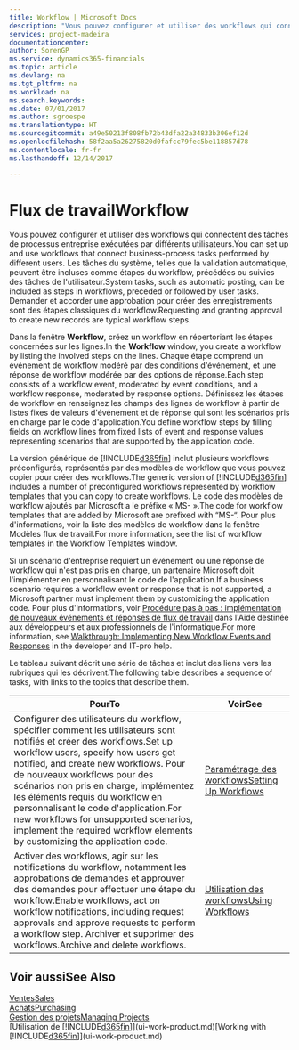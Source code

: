 ```yaml
---
title: Workflow | Microsoft Docs
description: "Vous pouvez configurer et utiliser des workflows qui connectent des tâches de processus entreprise exécutées par différents utilisateurs. Les tâches du système, telles que la validation automatique, peuvent être incluses comme étapes du workflow, précédées ou suivies des tâches de l'utilisateur. Demander et accorder une approbation pour créer des enregistrements sont des étapes classiques du workflow."
services: project-madeira
documentationcenter: 
author: SorenGP
ms.service: dynamics365-financials
ms.topic: article
ms.devlang: na
ms.tgt_pltfrm: na
ms.workload: na
ms.search.keywords: 
ms.date: 07/01/2017
ms.author: sgroespe
ms.translationtype: HT
ms.sourcegitcommit: a49e50213f808fb72b43dfa22a34833b306ef12d
ms.openlocfilehash: 58f2aa5a26275820d0fafcc79fec5be118857d78
ms.contentlocale: fr-fr
ms.lasthandoff: 12/14/2017

---
```

# <a name="workflow"></a><span data-ttu-id="50e28-105">Flux de travail</span><span class="sxs-lookup"><span data-stu-id="50e28-105">Workflow</span></span>
<span data-ttu-id="50e28-106">Vous pouvez configurer et utiliser des workflows qui connectent des tâches de processus entreprise exécutées par différents utilisateurs.</span><span class="sxs-lookup"><span data-stu-id="50e28-106">You can set up and use workflows that connect business-process tasks performed by different users.</span></span> <span data-ttu-id="50e28-107">Les tâches du système, telles que la validation automatique, peuvent être incluses comme étapes du workflow, précédées ou suivies des tâches de l'utilisateur.</span><span class="sxs-lookup"><span data-stu-id="50e28-107">System tasks, such as automatic posting, can be included as steps in workflows, preceded or followed by user tasks.</span></span> <span data-ttu-id="50e28-108">Demander et accorder une approbation pour créer des enregistrements sont des étapes classiques du workflow.</span><span class="sxs-lookup"><span data-stu-id="50e28-108">Requesting and granting approval to create new records are typical workflow steps.</span></span>  

 <span data-ttu-id="50e28-109">Dans la fenêtre **Workflow**, créez un workflow en répertoriant les étapes concernées sur les lignes.</span><span class="sxs-lookup"><span data-stu-id="50e28-109">In the **Workflow** window, you create a workflow by listing the involved steps on the lines.</span></span> <span data-ttu-id="50e28-110">Chaque étape comprend un événement de workflow modéré par des conditions d'événement, et une réponse de workflow modérée par des options de réponse.</span><span class="sxs-lookup"><span data-stu-id="50e28-110">Each step consists of a workflow event, moderated by event conditions, and a workflow response, moderated by response options.</span></span> <span data-ttu-id="50e28-111">Définissez les étapes de workflow en renseignez les champs des lignes de workflow à partir de listes fixes de valeurs d'événement et de réponse qui sont les scénarios pris en charge par le code d'application.</span><span class="sxs-lookup"><span data-stu-id="50e28-111">You define workflow steps by filling fields on workflow lines from fixed lists of event and response values representing scenarios that are supported by the application code.</span></span>  

 <span data-ttu-id="50e28-112">La version générique de [!INCLUDE[d365fin](includes/d365fin_md.md)] inclut plusieurs workflows préconfigurés, représentés par des modèles de workflow que vous pouvez copier pour créer des workflows.</span><span class="sxs-lookup"><span data-stu-id="50e28-112">The generic version of [!INCLUDE[d365fin](includes/d365fin_md.md)] includes a number of preconfigured workflows represented by workflow templates that you can copy to create workflows.</span></span> <span data-ttu-id="50e28-113">Le code des modèles de workflow ajoutés par Microsoft a le préfixe « MS- ».</span><span class="sxs-lookup"><span data-stu-id="50e28-113">The code for workflow templates that are added by Microsoft are prefixed with “MS-“.</span></span> <span data-ttu-id="50e28-114">Pour plus d'informations, voir la liste des modèles de workflow dans la fenêtre Modèles flux de travail.</span><span class="sxs-lookup"><span data-stu-id="50e28-114">For more information, see the list of workflow templates in the Workflow Templates window.</span></span>  

 <span data-ttu-id="50e28-115">Si un scénario d'entreprise requiert un événement ou une réponse de workflow qui n'est pas pris en charge, un partenaire Microsoft doit l'implémenter en personnalisant le code de l'application.</span><span class="sxs-lookup"><span data-stu-id="50e28-115">If a business scenario requires a workflow event or response that is not supported, a Microsoft partner must implement them by customizing the application code.</span></span> <span data-ttu-id="50e28-116">Pour plus d'informations, voir [Procédure pas à pas : implémentation de nouveaux événements et réponses de flux de travail](/dynamics_nav/Walkthrough--Implementing-New-Workflow-Events-and-Responses) dans l'Aide destinée aux développeurs et aux professionnels de l'informatique.</span><span class="sxs-lookup"><span data-stu-id="50e28-116">For more information, see [Walkthrough: Implementing New Workflow Events and Responses](/dynamics_nav/Walkthrough--Implementing-New-Workflow-Events-and-Responses) in the developer and IT-pro help.</span></span>  

 <span data-ttu-id="50e28-117">Le tableau suivant décrit une série de tâches et inclut des liens vers les rubriques qui les décrivent.</span><span class="sxs-lookup"><span data-stu-id="50e28-117">The following table describes a sequence of tasks, with links to the topics that describe them.</span></span>  

|<span data-ttu-id="50e28-118">**Pour**</span><span class="sxs-lookup"><span data-stu-id="50e28-118">**To**</span></span>|<span data-ttu-id="50e28-119">**Voir**</span><span class="sxs-lookup"><span data-stu-id="50e28-119">**See**</span></span>|  
|------------|-------------|  
|<span data-ttu-id="50e28-120">Configurer des utilisateurs du workflow, spécifier comment les utilisateurs sont notifiés et créer des workflows.</span><span class="sxs-lookup"><span data-stu-id="50e28-120">Set up workflow users, specify how users get notified, and create new workflows.</span></span> <span data-ttu-id="50e28-121">Pour de nouveaux workflows pour des scénarios non pris en charge, implémentez les éléments requis du workflow en personnalisant le code d'application.</span><span class="sxs-lookup"><span data-stu-id="50e28-121">For new workflows for unsupported scenarios, implement the required workflow elements by customizing the application code.</span></span>|[<span data-ttu-id="50e28-122">Paramétrage des workflows</span><span class="sxs-lookup"><span data-stu-id="50e28-122">Setting Up Workflows</span></span>](across-set-up-workflows.md)|  
|<span data-ttu-id="50e28-123">Activer des workflows, agir sur les notifications du workflow, notamment les approbations de demandes et approuver des demandes pour effectuer une étape du workflow.</span><span class="sxs-lookup"><span data-stu-id="50e28-123">Enable workflows, act on workflow notifications, including request approvals and approve requests to perform a workflow step.</span></span> <span data-ttu-id="50e28-124">Archiver et supprimer des workflows.</span><span class="sxs-lookup"><span data-stu-id="50e28-124">Archive and delete workflows.</span></span>|[<span data-ttu-id="50e28-125">Utilisation des workflows</span><span class="sxs-lookup"><span data-stu-id="50e28-125">Using Workflows</span></span>](across-use-workflows.md)|  

## <a name="see-also"></a><span data-ttu-id="50e28-126">Voir aussi</span><span class="sxs-lookup"><span data-stu-id="50e28-126">See Also</span></span>  
[<span data-ttu-id="50e28-127">Ventes</span><span class="sxs-lookup"><span data-stu-id="50e28-127">Sales</span></span>](sales-manage-sales.md)  
[<span data-ttu-id="50e28-128">Achats</span><span class="sxs-lookup"><span data-stu-id="50e28-128">Purchasing</span></span>](purchasing-manage-purchasing.md)  
[<span data-ttu-id="50e28-129">Gestion des projets</span><span class="sxs-lookup"><span data-stu-id="50e28-129">Managing Projects</span></span>](projects-manage-projects.md)  
<span data-ttu-id="50e28-130">[Utilisation de [!INCLUDE[d365fin](includes/d365fin_md.md)]](ui-work-product.md)</span><span class="sxs-lookup"><span data-stu-id="50e28-130">[Working with [!INCLUDE[d365fin](includes/d365fin_md.md)]](ui-work-product.md)</span></span>

